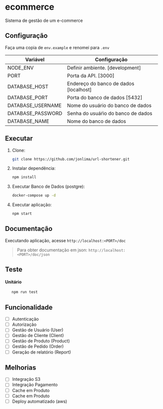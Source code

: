 # ecommerce

Sistema de gestão de um e-commerce

## Configuração

Faça uma copia de `env.example` e renomei para `.env`

| Variável          | Configuração                           |
| ----------------- | -------------------------------------- |
| NODE_ENV          | Definir ambiente. [development]        |
| PORT              | Porta da API. [3000]                   |
| DATABASE_HOST     | Endereço do banco de dados [localhost] |
| DATABASE_PORT     | Porta do banco de dados [5432]         |
| DATABASE_USERNAME | Nome do usuário do banco de dados      |
| DATABASE_PASSWORD | Senha do usuáŕio do banco de dados     |
| DATABASE_NAME     | Nome do banco de dados                 |

## Executar

1. Clone:
   ```bash
   git clone https://github.com/jonlima/url-shortener.git
   ```
2. Instalar dependência:
   ```bash
   npm install
   ```
3. Executar Banco de Dados (postgre):
   ```bash
   docker-compose up -d
   ```
4. Executar aplicação:
   ```bash
   npm start
   ```

## Documentação

Executando aplicação, acesse `http://localhost:<PORT>/doc`

> Para obter documentação em json: `http://localhost:<PORT>/doc/json`

## Teste

#### Unitário

```bash
   npm run test
```

## Funcionalidade

- [ ] Autenticação
- [ ] Autorização
- [ ] Gestão de Usuário (User)
- [ ] Gestão de Cliente (Client)
- [ ] Gestão de Produto (Product)
- [ ] Gestão de Pedido (Order)
- [ ] Geração de relatório (Report)

## Melhorias

- [ ] Integração S3
- [ ] Integração Pagamento
- [ ] Cache em Produto
- [ ] Cache em Produto
- [ ] Deploy automatizado (aws)

